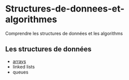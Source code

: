 # Structures-de-donnees-et-algorithmes
Comprendre les structures de données et les algorithms
## Les structures de données
+ [arrays](http://#/ "arrays ")
+ linked lists
+ queues
